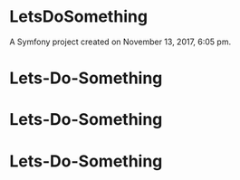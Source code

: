 LetsDoSomething
===============

A Symfony project created on November 13, 2017, 6:05 pm.
# Lets-Do-Something
# Lets-Do-Something
# Lets-Do-Something
